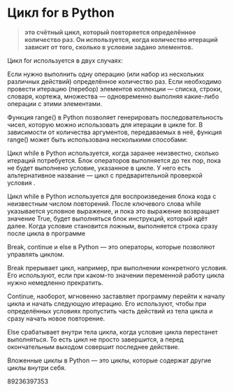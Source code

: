 # Цикл for в Python 
 > __это счётный цикл, который повторяется определённое количество раз. Он используется, когда количество итераций зависит от того, сколько в условии задано элементов.__ 


Цикл for используется в двух случаях:

Если нужно выполнить одну операцию (или набор из нескольких различных действий) определённое количество раз. 
Если необходимо провести итерацию (перебор) элементов коллекции — списка, строки, словаря, кортежа, множества — одновременно выполняя какие-либо операции с этими элементами. 


Функция range() в Python позволяет генерировать последовательность чисел, которую можно использовать для итерации в цикле for. В зависимости от количества аргументов, передаваемых в неё, функция range() может быть использована несколькими способами:


Цикл while в Python используется, когда заранее неизвестно, сколько итераций потребуется. Блок операторов выполняется до тех пор, пока не будет выполнено условие, указанное в цикле. У него есть альтернативное название — цикл с предварительной проверкой условия .


Цикл while в Python используется для воспроизведения блока кода с неизвестным числом повторений. После ключевого слова while указывается условное выражение, и пока это выражение возвращает значение True, будет выполняться блок инструкций, который идёт далее. Когда условие становится ложным, выполняется строка сразу после цикла в программе


Break, continue и else в Python — это операторы, которые позволяют управлять циклом. 

Break прерывает цикл, например, при выполнении конкретного условия. Его используют, если при каком-то значении переменной работу цикла нужно немедленно прекратить. 

Continue, наоборот, мгновенно заставляет программу перейти к началу цикла и начать следующую итерацию. Его используют, чтобы при определённых условиях пропустить часть действий из тела цикла и сразу начать новое повторение. 

Else срабатывает внутри тела цикла, когда условие цикла перестанет выполняться. То есть цикл не просто завершится, а перед окончательным выходом совершит последнее действие. 


Вложенные циклы в Python — это циклы, которые содержат другие циклы внутри себя. 


89236397353















